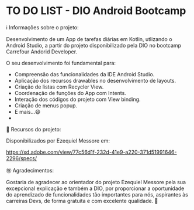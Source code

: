 # TO DO LIST - DIO Android Bootcamp



:information_source: Informações sobre o projeto:

Desenvolvimento de um App de tarefas diárias em Kotlin, utlizando o Android Studio, a partir do projeto disponibilizado pela DIO no bootcamp Carrefour Andorid Developer.

O seu desenvolvimento foi fundamental para:

- Compreensão das funcionalidades da IDE Android Studio.
- Aplicação dos recursos drawables no desenvolvimento de layouts.
- Criação de listas com Recycler View.
- Coordenação de funções do App com Intents.
- Interação dos códigos do projeto com View binding.
- Criação de menus popup.
- E mais...:smile:
- 

:minidisc: Recursos do projeto:

Disponibilizados por Ezequiel Messore em:

https://xd.adobe.com/view/77c56d1f-232d-41e9-a220-371d51991646-2296/specs/



:congratulations: Agradecimentos:

Gostaria de agradecer ao orientador do projeto Ezequiel Messore pela sua excepcional explicação e também a DIO, por proporcionar a oportunidade do aprendizado de funcionalidades tão importantes para nós, aspirantes às carreiras Devs, de forma gratuita e com excelente qualidade. :clap:







